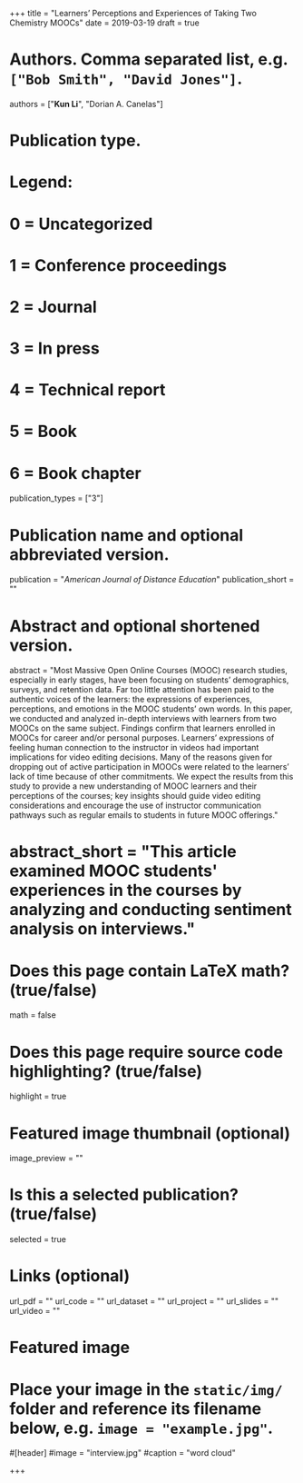 +++
title = "Learners’ Perceptions and Experiences of Taking Two Chemistry MOOCs"
date = 2019-03-19
draft = true

# Authors. Comma separated list, e.g. `["Bob Smith", "David Jones"]`.
authors = ["**Kun Li**", "Dorian A. Canelas"]

# Publication type.
# Legend:
# 0 = Uncategorized
# 1 = Conference proceedings
# 2 = Journal
# 3 = In press
# 4 = Technical report
# 5 = Book
# 6 = Book chapter
publication_types = ["3"]

# Publication name and optional abbreviated version.
publication = "*American Journal of Distance Education*"
publication_short = ""

# Abstract and optional shortened version.
abstract = "Most Massive Open Online Courses (MOOC) research studies, especially in early stages, have been focusing on students’ demographics, surveys, and retention data. Far too little attention has been paid to the authentic voices of the learners: the expressions of experiences, perceptions, and emotions in the MOOC students’ own words. In this paper, we conducted and analyzed in-depth interviews with learners from two MOOCs on the same subject. Findings confirm that learners enrolled in MOOCs for career and/or personal purposes. Learners’ expressions of feeling human connection to the instructor in videos had important implications for video editing decisions. Many of the reasons given for dropping out of active participation in MOOCs were related to the learners’ lack of time because of other commitments. We expect the results from this study to provide a new understanding of MOOC learners and their perceptions of the courses; key insights should guide video editing considerations and encourage the use of instructor communication pathways such as regular emails to students in future MOOC offerings."
# abstract_short = "This article examined MOOC students' experiences in the courses by analyzing and conducting sentiment analysis on interviews."

# Does this page contain LaTeX math? (true/false)
math = false

# Does this page require source code highlighting? (true/false)
highlight = true

# Featured image thumbnail (optional)
image_preview = ""

# Is this a selected publication? (true/false)
selected = true

# Links (optional)
url_pdf = ""
url_code = ""
url_dataset = ""
url_project = ""
url_slides = ""
url_video = ""


# Featured image
# Place your image in the `static/img/` folder and reference its filename below, e.g. `image = "example.jpg"`.
#[header]
#image = "interview.jpg"
#caption = "word cloud"

+++
